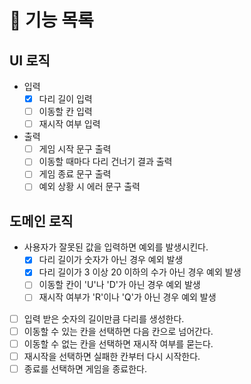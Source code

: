 # 📍 기능 목록

## UI 로직

- 입력
  - [x] 다리 길이 입력
  - [ ] 이동할 칸 입력
  - [ ] 재시작 여부 입력
- 출력
  - [ ] 게임 시작 문구 출력
  - [ ] 이동할 때마다 다리 건너기 결과 출력
  - [ ] 게임 종료 문구 출력
  - [ ] 예외 상황 시 에러 문구 출력

## 도메인 로직

- 사용자가 잘못된 값을 입력하면 예외를 발생시킨다.
  - [x] 다리 길이가 숫자가 아닌 경우 예외 발생
  - [x] 다리 길이가 3 이상 20 이하의 수가 아닌 경우 예외 발생
  - [ ] 이동할 칸이 'U'나 'D'가 아닌 경우 예외 발생
  - [ ] 재시작 여부가 'R'이나 'Q'가 아닌 경우 예외 발생
- [ ] 입력 받은 숫자의 길이만큼 다리를 생성한다.
- [ ] 이동할 수 있는 칸을 선택하면 다음 칸으로 넘어간다.
- [ ] 이동할 수 없는 칸을 선택하면 재시작 여부를 묻는다.
- [ ] 재시작을 선택하면 실패한 칸부터 다시 시작한다.
- [ ] 종료를 선택하면 게임을 종료한다.
